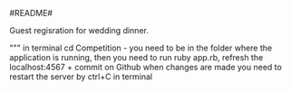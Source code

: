 #README#

Guest regisration for wedding dinner.


"""
in terminal  cd Competition - you need to be in the folder where the application is running, then you need to run ruby app.rb, refresh the localhost:4567 + commit on Github
when changes are made you need to restart the server by ctrl+C in terminal
